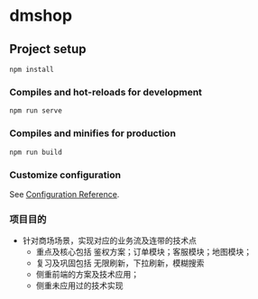 # dmshop

## Project setup
```
npm install
```

### Compiles and hot-reloads for development
```
npm run serve
```

### Compiles and minifies for production
```
npm run build
```

### Customize configuration
See [Configuration Reference](https://cli.vuejs.org/config/).

### 项目目的
- 针对商场场景，实现对应的业务流及连带的技术点
    - 重点及核心包括 鉴权方案；订单模块；客服模块；地图模块；
    - 复习及巩固包括 无限刷新，下拉刷新，模糊搜索
    - 侧重前端的方案及技术应用；
    - 侧重未应用过的技术实现